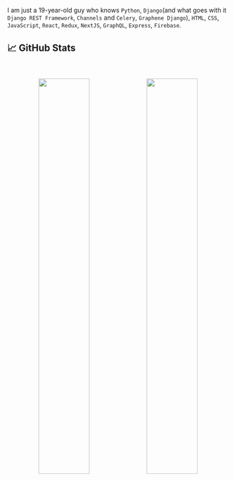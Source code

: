 I am just a 19-year-old guy who knows `Python`, `Django`(and what goes with it `Django REST Framework`, `Channels` and `Celery`, `Graphene Django`), `HTML`, `CSS`, `JavaScript`, `React`, `Redux`, `NextJS`, `GraphQL`, `Express`, `Firebase`.

## 📈 GitHub Stats
<br>
<p align="center">
  <img width="48%" src="https://github-readme-stats.vercel.app/api?username=ayushgupta0010&show_icons=true&theme=radical" />
  <img width="48%" src="https://github-readme-streak-stats.herokuapp.com/?user=ayushgupta0010&theme=radical" />
</p>

<!---
ayushgupta0010/ayushgupta0010 is a ✨ special ✨ repository because its `README.md` (this file) appears on your GitHub profile.
You can click the Preview link to take a look at your changes.
--->

